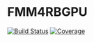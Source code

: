 # FMM4RBGPU

[![Build Status](https://github.com/ykkan/FMM4RBGPU.jl/actions/workflows/CI.yml/badge.svg?branch=main)](https://github.com/ykkan/FMM4RBGPU.jl/actions/workflows/CI.yml?query=branch%3Amain)
[![Coverage](https://codecov.io/gh/ykkan/FMM4RBGPU.jl/branch/main/graph/badge.svg)](https://codecov.io/gh/ykkan/FMM4RBGPU.jl)
